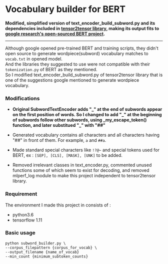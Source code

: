 # Vocabulary builder for BERT


<strong>Modified, simplified version of text_encoder_build_subword.py and its dependencies included in 
[tensor2tensor library](https://github.com/tensorflow/tensor2tensor), making its output fits to 
[google research's open-sourced BERT project](https://github.com/google-research/bert).</strong>

***
Although google opened pre-trained BERT and training scripts, 
they didn't open source to generate wordpiece(subword) vocabulary matches to `vocab.txt` in opened model.<br>
And the libraries they suggested to use were not compatible with their `tokenization.py` of BERT as they mentioned.<br>
So I modified text_encoder_build_subword.py of tensor2tensor library 
that is one of the suggestions google mentioned to generate wordpiece vocabulary.

### Modifications
- <strong>Original SubwordTextEncoder adds \"\_\" at the end of subwords appear 
on the first position of words. 
So I changed to add \"\_\" at the beginning of subwords follow other subwords, 
using _my_escape_token() function,
and later substitued \"\_\" with "##"</strong>

- Generated vocabulary contains all characters and all characters having "##" in front of them.
For example, `a` and `##a`.

- Made standard special characters like `!?@~` 
and special tokens used for BERT, ex : `[SEP], [CLS], [MASK], [UNK]` to be added. 

- Removed irrelevant classes in text_encoder.py, 
commented unused functions some of which seem to exist for decoding,
and removed mlperf_log module to make this project independent to tensor2tensor library.


### Requirement
The environment I made this project in consists of :
- python3.6
- tensorflow 1.11 

### Basic usage
```
python subword_builder.py \
--corpus_filepattern {corpus_for_vocab} \
--output_filename {name_of_vocab}
--min_count {minimum_subtoken_counts}
```